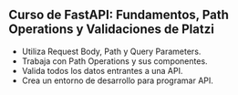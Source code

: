## Curso de FastAPI: Fundamentos, Path Operations y Validaciones de Platzi

- Utiliza Request Body, Path y Query Parameters.
- Trabaja con Path Operations y sus componentes.
- Valida todos los datos entrantes a una API.
- Crea un entorno de desarrollo para programar API.
